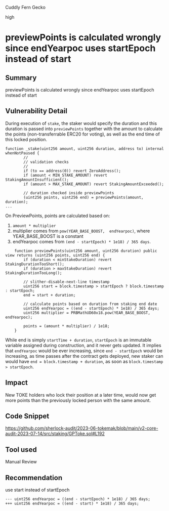 Cuddly Fern Gecko

high

# previewPoints is calculated wrongly since endYearpoc uses startEpoch instead of start
## Summary
previewPoints is calculated wrongly since endYearpoc uses startEpoch instead of start

## Vulnerability Detail
During execution of `stake`, the staker would specify the duration and this duration is passed into `previewPoints` together with the amount to calculate the points (non-transferrable ERC20 for voting), as well as the end time of this locked position.

```solidity
function _stake(uint256 amount, uint256 duration, address to) internal whenNotPaused {
        //
        // validation checks
        //
        if (to == address(0)) revert ZeroAddress();
        if (amount < MIN_STAKE_AMOUNT) revert StakingAmountInsufficient();
        if (amount > MAX_STAKE_AMOUNT) revert StakingAmountExceeded();

        // duration checked inside previewPoints
        (uint256 points, uint256 end) = previewPoints(amount, duration);
...
```

On PreviewPoints, points are calculated based on:
1. `amount * multiplier`
2. multiplier comes from `pow(YEAR_BASE_BOOST,  endYearpoc)`, where YEAR_BASE_BOOST is a constant
3. endYearpoc comes from `(end - startEpoch) * 1e18) / 365 days`.

```solidity
    function previewPoints(uint256 amount, uint256 duration) public view returns (uint256 points, uint256 end) {
        if (duration < minStakeDuration) revert StakingDurationTooShort();
        if (duration > maxStakeDuration) revert StakingDurationTooLong();

        // slither-disable-next-line timestamp
        uint256 start = block.timestamp > startEpoch ? block.timestamp : startEpoch;
        end = start + duration;

        // calculate points based on duration from staking end date
        uint256 endYearpoc = ((end - startEpoch) * 1e18) / 365 days;
        uint256 multiplier = PRBMathUD60x18.pow(YEAR_BASE_BOOST, endYearpoc);

        points = (amount * multiplier) / 1e18;
    }
```

While end is simply `startTime + duration`, `startEpoch` is an immutable variable assigned during construction, and it never gets updated. It implies that `endYearpoc` would be ever increasing, since `end - startEpoch` would be increasing, as time passes after the contract gets deployed, new staker can would have `end = block.timestamp + duration`, as soon as `block.timestamp > startEpoch`.

## Impact
New TOKE holders who lock their position at a later time, would now get more points than the previously locked person with the same amount.

## Code Snippet
https://github.com/sherlock-audit/2023-06-tokemak/blob/main/v2-core-audit-2023-07-14/src/staking/GPToke.sol#L192

## Tool used

Manual Review

## Recommendation
use start instead of startEpoch

```solidity
--- uint256 endYearpoc = ((end - startEpoch) * 1e18) / 365 days;
+++ uint256 endYearpoc = ((end - start) * 1e18) / 365 days;
```